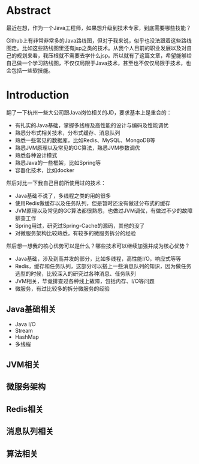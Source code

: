 # Abstract

最近在想，作为一个Java工程师，如果想升级到技术专家，到底需要哪些技能？

Github上有非常非常多的Java路线图，但对于我来说，似乎也没法跟着这些路线图走。比如这些路线图里还有jsp之类的技术。从我个人目前的职业发展以及对自己的规划来看，我压根就不需要去学什么jsp。所以就有了这篇文章，希望能够给自己做一个学习路线图，不仅仅局限于Java技术，甚至也不仅仅局限于技术，也会包括一些软技能。


# Introduction

翻了一下杭州一些大公司跟Java岗位相关的JD，要求基本上是重合的：
- 有扎实的Java基础，掌握多线程及高性能的设计与编码及性能调优
- 熟悉分布式相关技术，分布式缓存、消息队列
- 熟悉一些常见的数据库，比如Redis、MySQL、MongoDB等
- 熟悉JVM原理以及常见的GC算法，熟悉JVM参数调优
- 熟悉各种设计模式
- 熟悉Java的一些框架，比如Spring等
- 容器化技术，比如docker

然后对比一下我自己目前所使用过的技术：
- Java基础不说了，多线程之类的用的很多
- 使用Redis做缓存以及任务队列，但是暂时还没有做过分布式的缓存
- JVM原理以及常见的GC算法都很熟悉，也做过JVM调优，有做过不少的故障排查工作
- Spring用过，研究过Spring-Cache的源码，其他的没了
- 对微服务架构比较熟悉，有较多的微服务拆分的经验

然后想一想我的核心优势可以是什么？哪些技术可以继续加强并成为核心优势？
- Java基础，涉及到高并发的部分，比如多线程，高性能I/O，响应式等等
- Redis，缓存和任务队列，这部分可以搭上一些消息队列的知识，因为做任务选型的时候，比较深入的研究过各种消息、任务队列
- JVM相关，毕竟排查过各种线上故障，包括内存、I/O等问题
- 微服务，有过比较多的拆分微服务的经验



## Java基础相关

- Java I/O
- Stream
- HashMap
- 多线程

## JVM相关


## 微服务架构


## Redis相关


## 消息队列相关


## 算法相关



